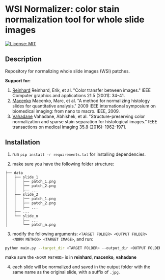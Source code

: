 # WSI Normalizer: color stain normalization tool for whole slide images
[![License: MIT](https://img.shields.io/badge/License-MIT-yellow.svg)](https://opensource.org/licenses/MIT)
## Description
Repository for normalizing whole slide images (WSI) patches.

**Support for:**
1. [Reinhard](https://ieeexplore.ieee.org/abstract/document/946629/) Reinhard, Erik, et al. "Color transfer between images." IEEE Computer graphics and applications 21.5 (2001): 34-41.
2. [Macenko](https://ieeexplore.ieee.org/abstract/document/5193250) Macenko, Marc, et al. "A method for normalizing histology slides for quantitative analysis." 2009 IEEE international symposium on biomedical imaging: from nano to macro. IEEE, 2009.
3. [Vahadane](https://ieeexplore.ieee.org/abstract/document/7460968/) Vahadane, Abhishek, et al. "Structure-preserving color normalization and sparse stain separation for histological images." IEEE transactions on medical imaging 35.8 (2016): 1962-1971.

## Installation
1. run `pip install -r requirements.txt` for installing dependencies.

2. make sure you have the following folder structure:
```
├── data
│   ├── slide_1
│   │   ├── patch_1.png
│   │   ├── patch_2.png
│   │   ├── ...
│   ├── slide_2
│   │   ├── patch_1.png
│   │   ├── patch_2.png
│   │   ├── ...
│   ├── ...
│   └── slide_n
│       ├── ...
│       └── patch_n.png
```

3.  modify the following arguments: `<TARGET FOLDER> <OUTPUT FOLDER> <NORM METHOD> <TARGET IMAGE>`, and run:
```bash
python main.py --target_dir <TARGET FOLDER> --output_dir <OUTPUT FOLDER> --method <NORM METHOD> --target_img <TARGET IMAGE>
```
make sure the `<NORM METHOD>` is in **reinhard**, **macenko**, **vahadane**

4. each slide will be normalized and saved in the output folder with the same name as the original slide, with a suffix of `.jpg`.